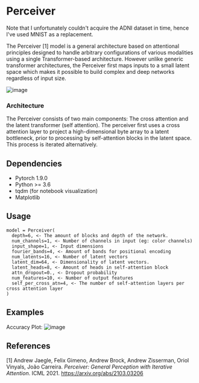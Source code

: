 # Perceiver

Note that I unfortunately couldn't acquire the ADNI dataset in time, hence I've used MNIST as a replacement.

The Perceiver [1] model is a general architecture based on attentional principles designed to handle arbitrary configurations of various modalities using 
a single Transformer-based architecture. However unlike generic transformer architectures, the Perceiver first maps inputs to a small latent space which makes it possible to build complex and deep networks regardless of input size.

![image](https://user-images.githubusercontent.com/26598965/139605460-35962644-ae3c-4629-8b0f-19c39002f8d0.png)

### Architecture
The Perceiver consists of two main components: The cross attention and the latent transformer (self attention). The perceiver first uses a cross attention layer to project a high-dimensional byte array to a latent bottleneck, prior to processing by self-attention blocks in the latent space. This process is iterated alternatively.

## Dependencies
- Pytorch 1.9.0
- Python >= 3.6
- tqdm (for notebook visualization)
- Matplotlib

## Usage
```
model = Perceiver(
  depth=6, <- The amount of blocks and depth of the network.
  num_channels=1, <- Number of channels in input (eg: color channels)
  input_shape=1, <- Input dimensions
  fourier_bands=4, <- Amount of bands for positional encoding 
  num_latents=16, <- Number of latent vectors
  latent_dim=64, <- Dimensionality of latent vectors.
  latent_heads=8, <- Amount of heads in self-attention block
  attn_dropout=0., <- Dropout probability
  num_features=10, <- Number of output features
  self_per_cross_atn=4, <- The number of self-attention layers per cross attention layer
)
```

## Examples
Accuracy Plot:
![image](https://user-images.githubusercontent.com/26598965/139607812-6365495c-9bd8-4bfc-8e33-762f16e2af7c.png)

## References
[1] Andrew Jaegle, Felix Gimeno, Andrew Brock, Andrew Zisserman, Oriol Vinyals,
João Carreira.
*Perceiver: General Perception with Iterative Attention*. ICML 2021.
https://arxiv.org/abs/2103.03206

